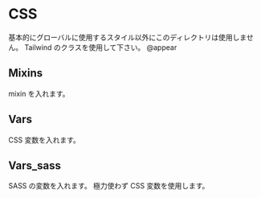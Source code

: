 # CSS

基本的にグローバルに使用するスタイル以外にこのディレクトリは使用しません。
Tailwind のクラスを使用して下さい。
@appear

## Mixins

mixin を入れます。

## Vars

CSS 変数を入れます。

## Vars_sass

SASS の変数を入れます。
極力使わず CSS 変数を使用します。
